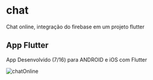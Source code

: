# chat

Chat online, integração do firebase em um projeto flutter
## App Flutter

App Desenvolvido (7/16) para ANDROID e iOS com Flutter 

![chatOnline](https://user-images.githubusercontent.com/64598132/138198700-bad08ceb-53dd-4568-b288-fb8f683a3d81.gif)
